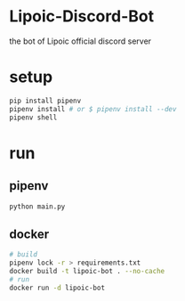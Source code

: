 # Lipoic-Discord-Bot

the bot of Lipoic official discord server

# setup

```sh
pip install pipenv
pipenv install # or $ pipenv install --dev
pipenv shell
```

# run

## pipenv

```sh
python main.py
```

## docker

```sh
# build
pipenv lock -r > requirements.txt
docker build -t lipoic-bot . --no-cache
# run
docker run -d lipoic-bot
```
